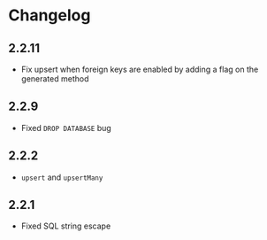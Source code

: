 # Changelog

## 2.2.11

+ Fix upsert when foreign keys are enabled by adding a flag on the generated method

## 2.2.9

+ Fixed `DROP DATABASE` bug

## 2.2.2

+ `upsert` and `upsertMany`

## 2.2.1

+ Fixed SQL string escape